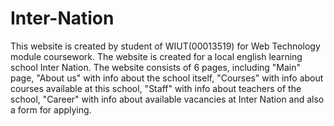 # Inter-Nation
This website is created by student of WIUT(00013519) for Web Technology module coursework.
The website is created for a local english learning school Inter Nation.
The website consists of 6 pages, including "Main" page, "About us" with info about the school itself, "Courses" with info about courses available at this school, "Staff" with info about teachers of the school, "Career" with info about available vacancies at Inter Nation and also a form for applying.
